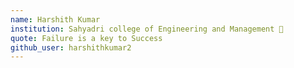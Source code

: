 ```yaml
--- 
name: Harshith Kumar  
institution: Sahyadri college of Engineering and Management 🚩  
quote: Failure is a key to Success 
github_user: harshithkumar2 
---
```

